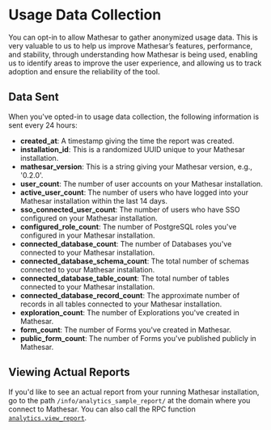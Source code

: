 # Usage Data Collection

You can opt-in to allow Mathesar to gather anonymized usage data. This is very valuable to us to help us improve Mathesar’s features, performance, and stability, through understanding how Mathesar is being used, enabling us to identify areas to improve the user experience, and allowing us to track adoption and ensure the reliability of the tool.

## Data Sent

When you've opted-in to usage data collection, the following information is sent every 24 hours:

- **created_at**: A timestamp giving the time the report was created.
- **installation_id**: This is a randomized UUID unique to your Mathesar installation.
- **mathesar_version**: This is a string giving your Mathesar version, e.g., '0.2.0'.
- **user_count**: The number of user accounts on your Mathesar installation.
- **active_user_count**: The number of users who have logged into your Mathesar installation within the last 14 days.
- **sso_connected_user_count**: The number of users who have SSO configured on your Mathesar installation.
- **configured_role_count**: The number of PostgreSQL roles you've configured in your Mathesar installation.
- **connected_database_count**: The number of Databases you've connected to your Mathesar installation.
- **connected_database_schema_count**: The total number of schemas connected to your Mathesar installation.
- **connected_database_table_count**: The total number of tables connected to your Mathesar installation.
- **connected_database_record_count**: The approximate number of records in all tables connected to your Mathesar installation.
- **exploration_count**: The number of Explorations you've created in Mathesar.
- **form_count**: The number of Forms you've created in Mathesar.
- **public_form_count**: The number of Forms you've published publicly in Mathesar.

## Viewing Actual Reports

If you'd like to see an actual report from your running Mathesar installation, go to the path `/info/analytics_sample_report/` at the domain where you connect to Mathesar. You can also call the RPC function [`analytics.view_report`](../../api/methods#analytics.view_report).

